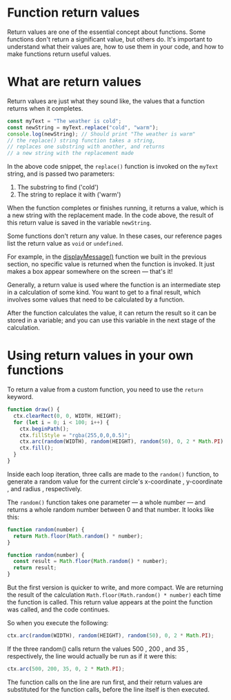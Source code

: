 # Function return values

Return values are one of the essential concept about functions. Some functions don't return a significant value, but others do. It's important to understand what their values are, how to use them in your code, and how to make functions return useful values.

# What are return values

Return values are just what they sound like, the values that a function returns when it completes.

```js
const myText = "The weather is cold";
const newString = myText.replace("cold", "warm");
console.log(newString); // Should print "The weather is warm"
// the replace() string function takes a string,
// replaces one substring with another, and returns
// a new string with the replacement made
```

In the above code snippet, the `replace()` function is invoked on the `myText` string, and is passed two parameters:

1. The substring to find ('cold')
2. The string to replace it with ('warm')

When the function completes or finishes running, it returns a value, which is a new string with the replacement made. In the code above, the result of this return value is saved in the variable `newString`.

Some functions don't return any value. In these cases, our reference pages list the return value as `void` or `undefined`.

For example, in the [displayMessage()](02_How_to_build_function.md) function we built in the previous section, no specific value is returned when the function is invoked. It just makes a box appear somewhere on the screen — that's it!

Generally, a return value is used where the function is an intermediate step in a calculation of some kind. You want to get to a final result, which involves some values that need to be calculated by a function.

After the function calculates the value, it can return the result so it can be stored in a variable; and you can use this variable in the next stage of the calculation.

# Using return values in your own functions

To return a value from a custom function, you need to use the `return` keyword.

```js
function draw() {
  ctx.clearRect(0, 0, WIDTH, HEIGHT);
  for (let i = 0; i < 100; i++) {
    ctx.beginPath();
    ctx.fillStyle = "rgba(255,0,0,0.5)";
    ctx.arc(random(WIDTH), random(HEIGHT), random(50), 0, 2 * Math.PI);
    ctx.fill();
  }
}
```

Inside each loop iteration, three calls are made to the `random()` function, to generate a random value for the current circle's x-coordinate , y-coordinate , and radius , respectively.

The `random()` function takes one parameter — a whole number — and returns a whole random number between 0 and that number. It looks like this:

```js
function random(number) {
  return Math.floor(Math.random() * number);
}

function random(number) {
  const result = Math.floor(Math.random() * number);
  return result;
}
```

But the first version is quicker to write, and more compact. We are returning the result of the calculation `Math.floor(Math.random() * number)` each time the function is called. This return value appears at the point the function was called, and the code continues.

So when you execute the following:

```js
ctx.arc(random(WIDTH), random(HEIGHT), random(50), 0, 2 * Math.PI);
```

If the three random() calls return the values 500 , 200 , and 35 , respectively, the line would actually be run as if it were this:

```js
ctx.arc(500, 200, 35, 0, 2 * Math.PI);
```

The function calls on the line are run first, and their return values are substituted for the function calls, before the line itself is then executed.
